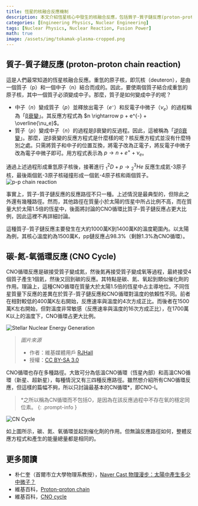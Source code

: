 ```yaml
---
title: 恆星的核融合反應機制
description: 本文介紹恆星核心中發生的核融合反應，包括質子-質子鏈反應(proton-proton chain reaction)和碳-氮-氧循環反應(CNO cycle)。這是作者在高中一年級時為校內科學社團活動所撰寫的文章，與其他文章不同，採用口語化的寫作風格，為了存檔目的而原文上傳。
categories: [Engineering Physics, Nuclear Engineering]
tags: [Nuclear Physics, Nuclear Reaction, Fusion Power]
math: true
image: /assets/img/tokamak-plasma-cropped.png
---
```

## 質子-質子鏈反應 (proton-proton chain reaction)
這是人們最常知道的恆星核融合反應。重氫的原子核，即氘核（deuteron），是由一個質子（p）和一個中子（n）結合而成的。因此，要使兩個質子結合成重氫的原子核，其中一個質子必須變成中子。那麼，質子是如何變成中子的呢？

- 中子（$n$）變成質子（$p$）並釋放出電子（$e⁻$）和反電子中微子（$\nu_e$）的過程稱為「[β衰變](/posts/Nuclear-Stability-and-Radioactive-Decay/#負貝他衰變beta-衰變)」。其反應方程式為 $n \rightarrow p + e^{-} + \overline{\nu_e}$。
- 質子（$p$）變成中子（$n$）的過程是β衰變的反過程。因此，這被稱為「[逆β衰變](/posts/Nuclear-Stability-and-Radioactive-Decay/#正貝他衰變beta衰變)」。那麼，逆β衰變的反應方程式是什麼樣的呢？核反應方程式並沒有什麼特別之處。只需將質子和中子的位置互換，將電子改為正電子，將反電子中微子改為電子中微子即可。用方程式表示為 $p \rightarrow n + e^{+} + \nu_e$。

通過上述過程形成重氫原子核後，接著進行 $^2_1D + p \rightarrow {^3_2He}$ 反應生成氦-3原子核，最後兩個氦-3原子核碰撞形成一個氦-4原子核和兩個質子。  
![p-p chain reaction](https://upload.wikimedia.org/wikipedia/commons/8/85/Fusion_in_the_Sun.svg)

事實上，質子-質子鏈反應的反應路徑不只一種。上述情況是最典型的，但除此之外還有幾種路徑。然而，其他路徑在質量小於太陽的恆星中所占比例不高，而在質量大於太陽1.5倍的恆星中，後面將討論的CNO循環比質子-質子鏈反應占更大比例，因此這裡不再詳細討論。

這種質子-質子鏈反應主要發生在大約1000萬K到1400萬K的溫度範圍內。以太陽為例，其核心溫度約為1500萬K，pp鏈反應占98.3%（剩餘1.3%為CNO循環）。

## 碳-氮-氧循環反應 (CNO Cycle)
CNO循環反應是碳接受質子變成氮，然後氮再接受質子變成氧等過程，最終接受4個質子產生1個氦，然後又回到碳的反應。其特點是碳、氮、氧起到類似催化劑的作用。理論上，這種CNO循環在質量大於太陽1.5倍的恆星中占主導地位。不同恆星質量下反應的差異在於質子-質子鏈反應和CNO循環對溫度的依賴性不同。前者在相對較低的400萬K左右開始，反應速率與溫度的4次方成正比。而後者在1500萬K左右開始，但對溫度非常敏感（反應速率與溫度的16次方成正比），在1700萬K以上的溫度下，CNO循環占更大比例。

![Stellar Nuclear Energy Generation](https://upload.wikimedia.org/wikipedia/commons/5/5b/Nuclear_energy_generation.svg)
> *圖片來源*
> - 作者：維基媒體用戶 [RJHall](https://commons.wikimedia.org/wiki/User:RJHall)
> - 授權：[CC BY-SA 3.0](https://creativecommons.org/licenses/by-sa/3.0/)

CNO循環也存在多種路徑。大致可分為低溫CNO循環（恆星內部）和高溫CNO循環（新星、超新星），每種情況又有三四種反應路徑。雖然想介紹所有CNO循環反應，但這樣的篇幅不夠，所以只討論最基本的CN循環*，即CNO-I。

> *之所以稱為CN循環而不包括O，是因為在該反應過程中不存在氧的穩定同位素。
{: .prompt-info }

![CN Cycle](https://upload.wikimedia.org/wikipedia/commons/2/21/CNO_Cycle.svg)

如上圖所示，碳、氮、氧循環並起到催化劑的作用。但無論反應路徑如何，整體反應方程式和產生的能量總量都是相同的。

## 更多閱讀
- 朴仁奎（首爾市立大學物理系教授），[Naver Cast 物理漫步：太陽中產生多少中微子？](https://terms.naver.com/entry.naver?docId=4125519&cid=58941&categoryId=58960)
- 維基百科，[Proton-proton chain](https://en.wikipedia.org/wiki/Proton%E2%80%93proton_chain)
- 維基百科，[CNO cycle](https://en.wikipedia.org/wiki/CNO_cycle)
